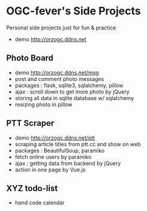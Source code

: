 # OGC-fever's Side Projects

Personal side projects just for fun & practice
- demo http://orzogc.ddns.net

## Photo Board 
- demo http://orzogc.ddns.net/msg 
- post and comment photo messages
- packages : flask, sqlite3, sqlalchemy, pillow
- ajax : scroll down to get more photo by jQuery
- storing all data in sqlite database w/ sqlalchemy
- resizing photo in pillow

## PTT Scraper
- demo http://orzogc.ddns.net/ptt
- scraping article titles from ptt.cc and show on web
- packages : BeautifulSoup, paramiko
- fetch online users by paramiko
- ajax : getting data from backend by jQuery
- action in one page by Vue.js

## XYZ todo-list
- hand code calendar